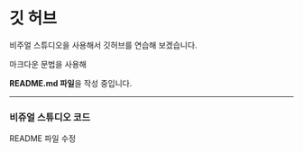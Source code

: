 # 깃 허브

비주얼 스튜디오을 사용해서 깃허브를 연습해 보겠습니다.

마크다운 문법을 사용해

**README.md 파일**을 작성 중입니다.

-------------------------------------

### 비쥬얼 스튜디오 코드

README 파일 수정